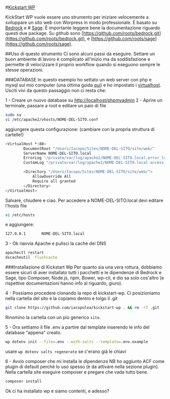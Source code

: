 #[Kickstart WP](https://github.com/iacopolea/kickstart-wp)

KickStart WP vuole essere uno strumento per iniziare velocemente a sviluppare un sito web con Worpress in modo professionale.
È basato su [Bedrock](https://roots.io/bedrock/) e # [Sage](https://roots.io/sage/).
È importante leggere bene la documentazione riguardo questi due package.
Su github sono [https://github.com/roots/bedrock.git](https://github.com/roots/bedrock.git), e [https://github.com/roots/sage](https://github.com/roots/sage).


##Uso di questo strumento
Ci sono alcuni passi da eseguire.
Settare un buon ambiente di lavoro è complicato all'inizio ma da soddisfazione e permette di velocizzare il proprio workflow quando si eseguono sempre le stesse operazioni.

###DATABASE
In questo esempio ho settato un web server con php e mysql sul mio computer (una ottima guida [qui](http://jason.pureconcepts.net/2014/11/install-apache-php-mysql-mac-os-x-yosemite/)) e ho impostato i [virtualhost](http://jason.pureconcepts.net/2014/11/configure-apache-virtualhost-mac-os-x/).
Usciti vivi da questo passaggio non ci resta che:

1 - Creare un nuovo database su [http://localhost/phpmyadmin](http://localhost/phpmyadmin)
2 - Aprire un terminale, passare a root e editare un paio di file

```sh
sudo su -
vi /etc/apache2/vhosts/NOME-DEL-SITO.conf
```
aggiungere questa configurazione: (cambiare con la propria struttura di cartelle!)

```sh
<VirtualHost *:80>
        DocumentRoot "/Users/Iacopo/Sites/NOME-DEL-SITO/site/web/"
        ServerName NOME-DEL-SITO.local
        ErrorLog "/private/var/log/apache2/NOME-DEL-SITO.local-error_log"
        CustomLog "/private/var/log/apache2/NOME-DEL-SITO.local-access_log" common

        <Directory "/Users/Iacopo/Sites/NOME-DEL-SITO/site/web/">
            AllowOverride All
            Require all granted
        </Directory>
</VirtualHost>
```
Salvare, chiudere e ciao.
Per accedere a NOME-DEL-SITO.local devi editare l'hosts file

```sh
vi /etc/hosts
```
e aggiungere:
```sh
127.0.0.1       NOME-DEL-SITO.local
```

3 - Ok riavvia Apache e pulisci la cache dei DNS
```sh
apachectl restart
dscacheutil -flushcache
```

###Installazione di Kickstart Wp
Per quanto sia una vera rottura, dobbiamo essere sicuri di aver installato tutti i pacchetti e le dipendenze di Bedrock e Sage,
tipo Composer, Node.js, npm, Bower, wp-cli, e dio sa solo cos'altro (e rispettive documentazioni hanno info al riguardo, giuro).

4 - Possiamo procedere clonando la repo di kickstart-wp.
Ci posizioniamo nella cartella del sito e la copiamo dentro e tolgo il .git

```sh
git clone https://github.com/iacopolea/kickstart-wp . && rm -rf .git
```
Rinomino la cartella con un più generico `site`.

5 - Ora settiamo il file .env a partire dal template inserendo le info del database "appena" creato.

```sh
wp dotenv init --file=.env --with-salts --template=.env.example
```
usare `wp dotenv salts regenerate` se c'erano già le chiavi

6 - Avvio composer che mi installa le dipendenze
NB ho aggiunto ACF come plugin di default perchè lo uso spesso (è da attivare nella sezione plugin).
Nella cartella site eseguire composer e pregare che vada tutto bene.

```sh
composer install
```
Ok ci ha installato wp e siamo contenti, e adesso?

```sh

```
```sh

```
```sh

```
```sh

```



